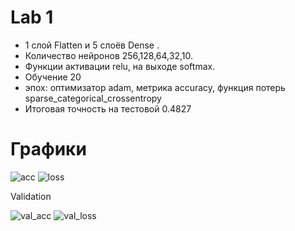 # Lab 1

 * 1 слой Flatten и 5 слоёв Dense . 
 * Количество нейронов 256,128,64,32,10. 
 * Функции активации relu, на выходе softmax. 
 * Обучение 20
 * эпох: оптимизатор adam, метрика accuracy, функция потерь sparse_categorical_crossentropy
 * Итоговая точность на тестовой 0.4827

# Графики

![acc](/acc.jpg)
![loss](/loss.jpg)

Validation

![val_acc](/val_acc.jpg)
![val_loss](/val_loss.jpg)

